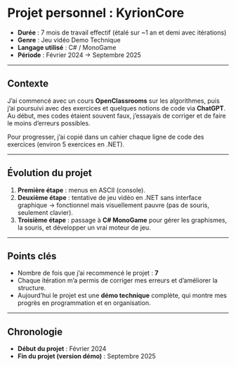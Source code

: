 # Projet personnel : KyrionCore

- **Durée** : 7 mois de travail effectif (étalé sur ~1 an et demi avec itérations)  
- **Genre** : Jeu vidéo  Demo Technique
- **Langage utilisé** : C# / MonoGame  
- **Période** : Février 2024 → Septembre 2025  

---

## Contexte

J’ai commencé avec un cours **OpenClassrooms** sur les algorithmes, puis j’ai poursuivi avec des exercices et quelques notions de code via **ChatGPT**.  
Au début, mes codes étaient souvent faux, j’essayais de corriger et de faire le moins d’erreurs possibles.  

Pour progresser, j’ai copié dans un cahier chaque ligne de code des exercices (environ 5 exercices en .NET).  

---

## Évolution du projet

1. **Première étape** : menus en ASCII (console).  
2. **Deuxième étape** : tentative de jeu vidéo en .NET sans interface graphique → fonctionnel mais visuellement pauvre (pas de souris, seulement clavier).  
3. **Troisième étape** : passage à **C# MonoGame** pour gérer les graphismes, la souris, et développer un vrai moteur de jeu.

---

## Points clés

- Nombre de fois que j’ai recommencé le projet : **7**  
- Chaque itération m’a permis de corriger mes erreurs et d’améliorer la structure.  
- Aujourd’hui le projet est une **démo technique** complète, qui montre mes progrès en programmation et en organisation.

---

## Chronologie

- **Début du projet** : Février 2024  
- **Fin du projet (version démo)** : Septembre 2025  
